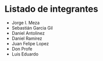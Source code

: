 # Listado de integrantes

- Jorge I. Meza
- Sebastián Garcia Gil
- Daniel Antolinez
- Daniel Ramirez
- Juan Felipe Lopez
- Don Profe
- Luis Eduardo
  
